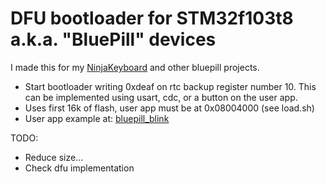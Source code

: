 # DFU bootloader for STM32f103t8 a.k.a. "BluePill" devices

I made this for my [NinjaKeyboard](https://github.com/nicguzzo/keyboard-firmware) and other bluepill projects.

* Start bootloader writing 0xdeaf on rtc backup register number 10.
  This can be implemented using usart, cdc, or a button on the user app.
* Uses first 16k of flash, user app must be at 0x08004000 (see load.sh)
* User app example at: [bluepill_blink](https://github.com/nicguzzo/bluepill_blink)


TODO:
* Reduce size...
* Check dfu implementation